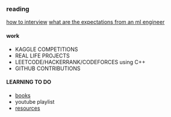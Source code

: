 ### reading
[how to interview](https://huyenchip.com/ml-interviews-book/ )
[what are the expectations from an ml engineer](https://huyenchip.com/2023/01/24/what-we-look-for-in-a-candidate.html)
#### work
- KAGGLE COMPETITIONS
- REAL LIFE PROJECTS
- LEETCODE/HACKERRANK/CODEFORCES using C++
- GITHUB CONTRIBUTIONS
#### LEARNING TO DO
- [books](https://drive.google.com/drive/folders/1iKIFh0qLi0ft1Rau8erMNsBD_nR93SV-?usp=sharing)
- youtube playlist
- [resources](https://docs.google.com/spreadsheets/d/13n8o6EzFytrPYlRBxkWdo0nzv6wN38xexrX18NdWHRI/edit?usp=sharing)